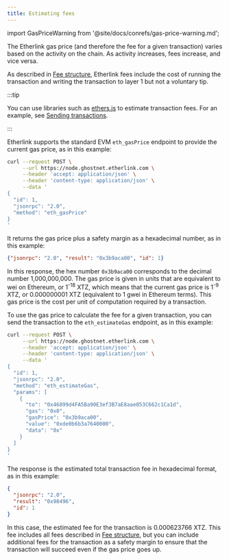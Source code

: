 ```yaml
---
title: Estimating fees
---
```


import GasPriceWarning from '@site/docs/conrefs/gas-price-warning.md';

The Etherlink gas price (and therefore the fee for a given transaction) varies based on the activity on the chain.
As activity increases, fees increase, and vice versa.

As described in [Fee structure](/network/fees), Etherlink fees include the cost of running the transaction and writing the transaction to layer 1 but not a voluntary tip.

:::tip

You can use libraries such as [ethers.js](https://docs.ethers.org/v6/) to estimate transaction fees.
For an example, see [Sending transactions](/building-on-etherlink/transactions).

:::

Etherlink supports the standard EVM `eth_gasPrice` endpoint to provide the current gas price, as in this example:

```bash
curl --request POST \
     --url https://node.ghostnet.etherlink.com \
     --header 'accept: application/json' \
     --header 'content-type: application/json' \
     --data '
{
  "id": 1,
  "jsonrpc": "2.0",
  "method": "eth_gasPrice"
}
'
```

It returns the gas price plus a safety margin as a hexadecimal number, as in this example:

```json
{"jsonrpc": "2.0", "result": "0x3b9aca00", "id": 1}
```

In this response, the hex number `0x3b9aca00` corresponds to the decimal number 1,000,000,000.
The gas price is given in units that are equivalent to wei on Ethereum, or 1<sup>-18</sup> XTZ, which means that the current gas price is 1<sup>-9</sup> XTZ, or 0.000000001 XTZ (equivalent to 1 gwei in Ethereum terms).
This gas price is the cost per unit of computation required by a transaction.

<GasPriceWarning />

To use the gas price to calculate the fee for a given transaction, you can send the transaction to the `eth_estimateGas` endpoint, as in this example:

```bash
curl --request POST \
     --url https://node.ghostnet.etherlink.com \
     --header 'accept: application/json' \
     --header 'content-type: application/json' \
     --data '
{
  "id": 1,
  "jsonrpc": "2.0",
  "method": "eth_estimateGas",
  "params": [
    {
      "to": "0x46899d4FA5Ba90E3ef3B7aE8aae053C662c1Ca1d",
      "gas": "0x0",
      "gasPrice": "0x3b9aca00",
      "value": "0xde0b6b3a7640000",
      "data": "0x"
    }
  ]
}
'
```

The response is the estimated total transaction fee in hexadecimal format, as in this example:

```json
{
  "jsonrpc": "2.0",
  "result": "0x98496",
  "id": 1
}
```

In this case, the estimated fee for the transaction is 0.000623766 XTZ.
This fee includes all fees described in [Fee structure](/network/fees), but you can include additional fees for the transaction as a safety margin to ensure that the transaction will succeed even if the gas price goes up.
